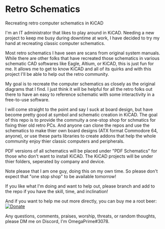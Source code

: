 # Retro Schematics
 Recreating retro computer schematics in KiCAD

I'm an IT administrator that likes to play around in KiCAD.  Needing a new project to keep me busy during downtime at work, I have decided to try my hand at recreating classic computer schematics.

Most retro schematics I have seen are scans from original system manuals.  While there are other folks that have recreated those schematics in various schematic CAD softwares like Eagle, Altium, or KiCAD, this is just fun for me.  It allows me to get to know KiCAD and all of its quirks and with this project I'll be able to help out the retro community.

My goal is to recreate the computer schematics as closely as the original diagrams that I find. I just think it will be helpful for all the retro folks out there to have an easy to reference schematic with some interactivity in a free-to-use software.

I will come straight to the point and say I suck at board design, but have become pretty good at symbol and schematic creation in KiCAD.  The goal of this repo is to provide the commuity a one-stop shop for schmatics for fixing thier old retro PCs.  And anyone can clone the repos and use the schematics to make thier own board designs (ATX format Commodore 64, anyone), or use these parts libraries to create addons that help the whole community enjoy thier classic computers and peripherals.


PDF versions of all schematics will be placed under "PDF Schematics" for those who don't want to install KiCAD.  The KiCAD projects will be under thier folders, seperated by company and device.


Note please that I am one guy, doing this on my own time.  So please don't expect that "one stop shop" to be available tomorrow!

If you like what I'm doing and want to help out, please branch and add to the repo if you have the skill, time, and inclination!

And if you want to help me out more directly, you can buy me a root beer:  [![Donate](https://img.shields.io/badge/Donate-PayPal-green.svg)](https://www.paypal.com/donate/?business=R7WGZ5GDXG62L&no_recurring=0&currency_code=USD)

Any questions, comments, praises, worship, threats, or random thoughts, please DM me on Discord, I'm OmegaPrime#3078.
